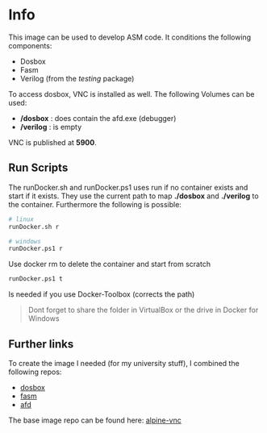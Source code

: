 # Info

This image can be used to develop ASM code.
It conditions the following components:

- Dosbox
- Fasm
- Verilog (from the *testing* package)

To access dosbox, VNC is installed as well.
The following Volumes can be used:

- **/dosbox** : does contain the afd.exe (debugger)
- **/verilog** : is empty

VNC is published at **5900**.

## Run Scripts

The runDocker.sh and runDocker.ps1 uses run if no container exists and start if it exists. They use the current path to map **./dosbox** and **./verilog** to the container. Furthermore the following is possible:

````bash
# linux
runDocker.sh r

# windows
runDocker.ps1 r
````

Use docker rm to delete the container and start from scratch

````bash
runDocker.ps1 t
````

Is needed if you use Docker-Toolbox (corrects the path)

> Dont forget to share the folder in VirtualBox or the drive in Docker for Windows

## Further links

To create the image I needed (for my university stuff), I combined the following repos:

- [dosbox](https://hub.docker.com/r/tudorh/dosbox)
- [fasm](https://hub.docker.com/r/guitmz/fasm/dockerfile)
- [afd](https://github.com/soothscier/assembly-nasm)

The base image repo can be found here: [alpine-vnc](https://github.com/NicoVogel/alpine-vnc)